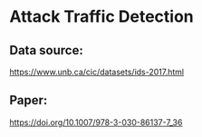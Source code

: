 # Attack Traffic Detection
## Data source:
https://www.unb.ca/cic/datasets/ids-2017.html
## Paper: 
https://doi.org/10.1007/978-3-030-86137-7_36